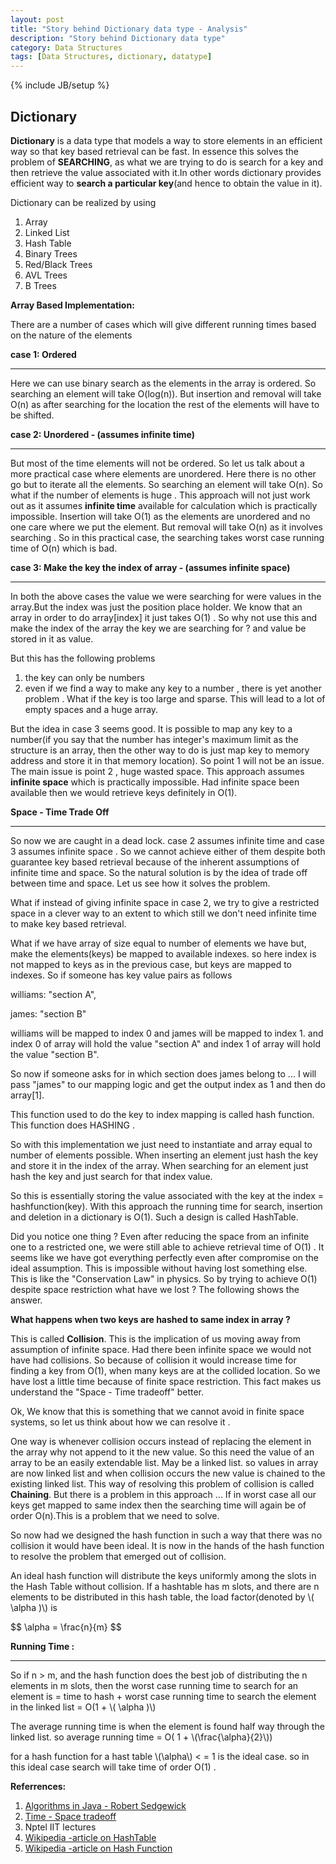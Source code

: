 ```yaml
---
layout: post
title: "Story behind Dictionary data type - Analysis"
description: "Story behind Dictionary data type"
category: Data Structures
tags: [Data Structures, dictionary, datatype]
---
```

{% include JB/setup %}

## Dictionary

**Dictionary** is a data type that models a way to store elements in an efficient way so that key based retrieval can be fast. In essence this solves the problem of **SEARCHING**, as what we are trying to do is search for a key and then retrieve the value associated with it.In other
words dictionary provides efficient way to **search a particular key**(and hence to obtain the value in it).

Dictionary can be realized by using

1. Array
2. Linked List
3. Hash Table
4. Binary Trees
5. Red/Black Trees
6. AVL Trees
7. B Trees

**Array Based Implementation:**

There are a number of cases which will give different running times based on the nature of the elements

**case 1: Ordered**

***

Here we can use binary search as the elements in the array is ordered. So searching an element will take O(log(n)).
But insertion and removal will take O(n) as after searching for the location the rest of the elements will have to be shifted.

**case 2: Unordered - (assumes infinite time)**

***

But most of the time elements will not be ordered. So let us talk about a more practical case where elements are unordered.
Here there is no other go but to iterate all the elements. So searching an element will take O(n).
So what if the number of elements is huge . This approach will not just work out as it assumes **infinite time** available for calculation which is practically impossible.
Insertion will take  O(1) as the elements are unordered and no one care where we put the element.
But removal will take O(n) as it involves searching .
So in this practical case, the searching takes worst case running time of O(n) which is bad.

**case 3: Make the key the index of array - (assumes infinite space)**

***

In both the above cases the value we were searching for were values in the array.But the index was just the position
place holder. We know that an array in order to do array[index] it just takes O(1) . So why not use this 
and make the index of the array the key we are searching for ? and value be stored in it as value.

But this has the following problems

1. the key can only be numbers
2. even if we find a way to make any key to a number , there is yet another problem . What if the key is too large and 
sparse. This will lead to a lot of empty spaces and a huge array.

But the idea in case 3 seems good. It is possible to map any key to a number(if you say that the number has integer's maximum limit as the structure is an array, then the other way to do is just map key to memory address and store it in that memory location). So point 1 will not be an issue.
The main issue is point 2 , huge wasted space. This approach assumes **infinite space** which is practically impossible. Had infinite space been available then we would retrieve keys definitely in O(1). 



**Space - Time Trade Off**

***

So now we are caught in a dead lock. case 2 assumes infinite time and case 3 assumes infinite space .
So we cannot achieve either of them despite both guarantee key based retrieval because of the inherent assumptions of infinite time and space. So the natural solution is by the idea of trade off between time and space.
Let us see how it solves the problem.

What if instead of giving infinite space in case 2, we try to give a restricted space in a clever way to an extent to which still we don't need infinite time to make key based retrieval.

What if we have array of size equal to number of elements we have but, make the elements(keys) be mapped to
available indexes. so here index is not mapped to keys as in the previous case, but keys are mapped to indexes.
So if someone has key value pairs as follows

williams: "section A",

james: "section B"

williams will be mapped to index 0 and james will be mapped to index 1.
and index 0 of array will hold the value "section A" 
and index 1 of array will hold the value "section B".

So now if someone asks for in which section does james belong to ...
I will pass "james" to our mapping logic and get the output index as 1 and then do array[1].

This function used to do the key to index mapping is called hash function. This function does HASHING .

So with this implementation we just need to instantiate and array equal to number of elements possible.
When inserting an element just hash the key and store it in the index of the array.
When searching for an element just hash the key and just search for that index value.

So this is essentially storing the value associated with the key at the index = hashfunction(key).
With this approach the running time for search, insertion and deletion in a dictionary is O(1).
Such a design is called HashTable.

Did you notice one thing ? Even after reducing the space from an infinite one to a restricted one, we were still able to achieve retrieval time of O(1) . It seems like we have got everything perfectly even after compromise on the ideal assumption. This is impossible without having lost something else. This is like the "Conservation Law" in physics. So by trying to achieve O(1) despite space restriction what have we lost ? The following shows the answer.

**What happens when two keys are hashed to same index in array ?**

This is called **Collision**. This is the implication of us moving away from assumption of infinite space. Had there been infinite space we would not have had collisions.  So because of collision it would increase time for finding a key from O(1), when many keys are at the collided location. So we have lost a little time because of finite space restriction. This fact makes us understand the "Space - Time tradeoff" better.

Ok, We know that this is something that we cannot avoid in finite space systems, so let us think about how we can resolve it .

One way is whenever collision occurs instead of replacing the element in the array why not append to it the new value. So this need the value of an array to be an easily extendable list. May be  a linked list. so values in array are now linked list and when collision occurs the new value is chained to the existing linked list. This way of resolving this problem of collision is called **Chaining**.
But there is a  problem in this approach ... If in worst case all our keys get mapped to same index then the searching time
will again be of order O(n).This is a problem that we need to solve.


So now had we designed the hash function in such a way that there was no collision it would have been ideal. It is now 
in the hands of the hash function to resolve the problem that emerged out of collision.

An ideal hash function will distribute the keys uniformly among the slots in the Hash Table without collision.
If a hashtable has m slots, and there are n elements to be distributed in this hash table, the load factor(denoted by \\( \alpha )\\)
is 

<div>
    $$ \alpha = \frac{n}{m} $$
</div>

**Running Time :**

***

So if n > m, and the hash function does the best job of distributing the n elements in m slots, then
the worst case running time to search for an element is
= time to hash  + worst case running time to search the element in the linked list
= O(1 + \\( \alpha )\\)

The average running time is when the element is found half way through the linked list.
so average running time = O( 1 + \\(\frac{\alpha}{2}\\)) 


for a hash function for a hast table \\(\alpha\\)   < = 1 is the ideal case.
so in this ideal case search will take time of order O(1) .


**Referrences:**

1. [Algorithms in Java - Robert Sedgewick](http://www.amazon.in/Algorithms-Java-Parts-1-4-Edition-ebook/dp/B003KTMWDQ)
2. [Time - Space tradeoff](https://en.wikipedia.org/wiki/Space%E2%80%93time_tradeoff)
3. Nptel IIT lectures
4. [Wikipedia -article on HashTable](https://en.wikipedia.org/wiki/Hash_table)
5. [Wikipedia -article on Hash Function](https://en.wikipedia.org/wiki/Hash_function)

